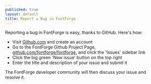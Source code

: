 ```yaml
---
published: true
layout: default
title: Report a Bug in FontForge
---
```


Reporting a bug in FontForge is easy, thanks to GitHub. Here's how:

* Visit [Github.com](http://www.github.com) and create an account
* Go to the FontForge Github Project Page, [github.com/fontforge/fontforge](https://github.com/fontforge/fontforge/issues/), and click the 'Issues' sidebar link
* Click the big green 'New issue' button on the top right
* Enter the title and description of your issue and submit it

The FontForge developer community will then discuss your issue and resolve it. 
